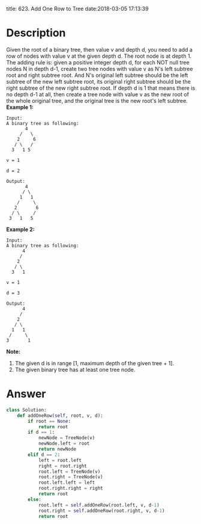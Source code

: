 title: 623. Add One Row to Tree
date:2018-03-05 17:13:39

# Description
Given the root of a binary tree, then value v and depth d, you need to add a row of nodes with value v at the given depth d. The root node is at depth 1.
The adding rule is: given a positive integer depth d, for each NOT null tree nodes N in depth d-1, create two tree nodes with value v as N's left subtree root and right subtree root. And N's original left subtree should be the left subtree of the new left subtree root, its original right subtree should be the right subtree of the new right subtree root. If depth d is 1 that means there is no depth d-1 at all, then create a tree node with value v as the new root of the whole original tree, and the original tree is the new root's left subtree.
**Example 1:**
```
Input: 
A binary tree as following:
       4
     /   \
    2     6
   / \   / 
  3   1 5   

v = 1

d = 2

Output: 
       4
      / \
     1   1
    /     \
   2       6
  / \     / 
 3   1   5   
```
**Example 2:**
```
Input: 
A binary tree as following:
      4
     /   
    2    
   / \   
  3   1    

v = 1

d = 3

Output: 
      4
     /   
    2
   / \    
  1   1
 /     \  
3       1
```
**Note:**
1. The given d is in range [1, maximum depth of the given tree + 1].
2. The given binary tree has at least one tree node.

# Answer
```python
class Solution:
    def addOneRow(self, root, v, d):
        if root == None:
            return root
        if d == 1:
            newNode = TreeNode(v)
            newNode.left = root
            return newNode
        elif d == 2:
            left = root.left
            right = root.right
            root.left = TreeNode(v)
            root.right = TreeNode(v)
            root.left.left = left
            root.right.right = right
            return root
        else:
            root.left = self.addOneRow(root.left, v, d-1)
            root.right = self.addOneRow(root.right, v, d-1)
            return root
```